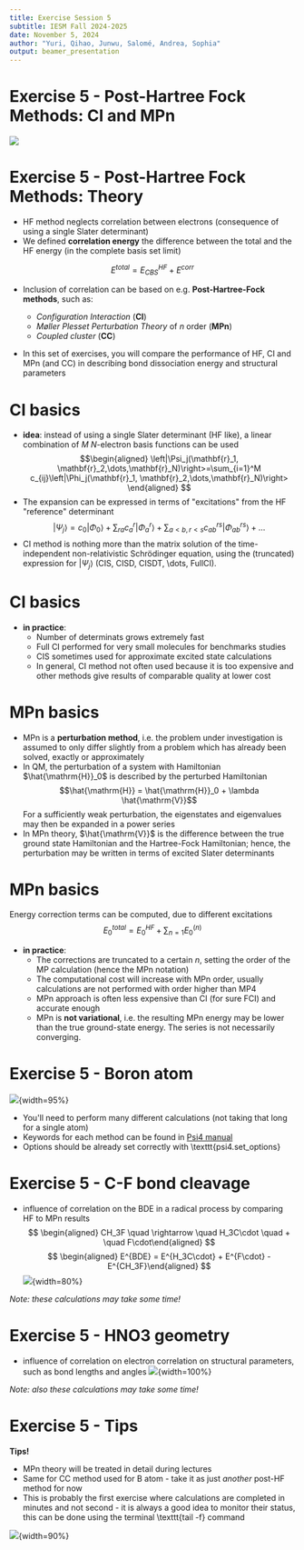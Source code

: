 ```yaml
---
title: Exercise Session 5
subtitle: IESM Fall 2024-2025 
date: November 5, 2024
author: "Yuri, Qihao, Junwu, Salomé, Andrea, Sophia" 
output: beamer_presentation
---
```


# Exercise 5 - Post-Hartree Fock Methods: CI and MPn


![](/data/iesm/img_slides/Ex5/ex5_goals.png) 


# Exercise 5 - Post-Hartree Fock Methods: Theory

* HF method neglects correlation between electrons (consequence of using a single Slater determinant)
* We defined **correlation energy** the difference between the total and the HF energy (in the complete basis set limit)

$$E^{total} = E^{HF}_{CBS} + E^{corr} $$

* Inclusion of correlation can be based on e.g. **Post-Hartree-Fock methods**, such as: 
	* *Configuration Interaction* (**CI**) 
	* *Møller Plesset Perturbation Theory* of *n* order (**MPn**)
	* *Coupled cluster* (**CC**) 

* In this set of exercises, you will compare the performance of HF, CI and MPn (and CC) in describing bond dissociation energy and structural parameters 

# CI basics
* **idea**: instead of using a single Slater determinant (HF like), a linear combination of $M$ $N$-electron basis functions can be used
$$\begin{aligned}
\left|\Psi_j(\mathbf{r}_1, \mathbf{r}_2,\dots,\mathbf{r}_N)\right>=\sum_{i=1}^M c_{ij}\left|\Phi_j(\mathbf{r}_1, \mathbf{r}_2,\dots,\mathbf{r}_N)\right>
\end{aligned}
$$
* The expansion can be expressed in terms of "excitations" from the HF "reference" determinant
$$\left| \Psi_j \right> = c_0 \left|\Phi_0 \right> +\sum_{ra} c_{a}^{r}\left|\Phi_{a}^{r}\right>+\sum_{a<b,r<s} c_{ab}^{rs}\left|\Phi_{ab}^{rs}\right> + \dots$$
* CI method is nothing more than the matrix solution of the time-independent non-relativistic Schrödinger equation, using the (truncated) expression for $\left|\Psi_j\right>$ (CIS, CISD, CISDT, \dots, FullCI).

# CI basics 
* **in practice**: 
	* Number of determinats grows extremely fast
	* Full CI performed for very small molecules for benchmarks studies
	* CIS sometimes used for approximate excited state calculations
	* In general, CI method not often used because it is too expensive and other methods give results of comparable quality at lower cost

# MPn basics
* MPn is a **perturbation method**, i.e. the problem under investigation is assumed to only differ slightly from a problem which has already been solved, exactly or approximately
* In QM, the perturbation of a system with Hamiltonian $\hat{\mathrm{H}}_0$
is described by the perturbed Hamiltonian 
$$\hat{\mathrm{H}} = \hat{\mathrm{H}}_0 + \lambda \hat{\mathrm{V}}$$
For a sufficiently weak perturbation, the eigenstates and eigenvalues may then
be expanded in a power series
* In MPn theory, $\hat{\mathrm{V}}$ is the difference between the true
ground state Hamiltonian and the Hartree-Fock Hamiltonian; hence, the perturbation may be written in terms of excited Slater determinants

# MPn basics
Energy correction terms can be computed, due to different excitations
$$E_0^{total} = E_0^{HF} + \sum_{n=1} E_0^{(n)}$$

* **in practice**:
	* The corrections are truncated to a certain $n$, setting the order of the MP calculation (hence the MPn notation)
	* The computational cost will increase with MPn order, usually calculations are not performed with order higher than MP4
	* MPn approach is often less expensive than CI (for sure FCI) and accurate enough
	* MPn is **not variational**, i.e. the resulting MPn energy may be lower than the true ground-state energy. The series is not necessarily converging.

# Exercise 5 - Boron atom

![](/data/iesm/img_slides/Ex5/boron.png){width=95%} 

* You'll need to perform many different calculations (not taking that long for a single atom)
* Keywords for each method can be found in [Psi4 manual](https://psicode.org/psi4manual/master/energy.html)
* Options should be already set correctly with \texttt{psi4.set\_options}

# Exercise 5 - C-F bond cleavage
* influence of correlation on the BDE in a radical process by comparing HF to MPn results
$$
\begin{aligned}
CH_3F \quad \rightarrow \quad H_3C\cdot \quad + \quad F\cdot\end{aligned}
$$
$$
\begin{aligned}
E^{BDE} =  E^{H_3C\cdot} + E^{F\cdot} - E^{CH_3F}\end{aligned}
$$
![](/data/iesm/img_slides/Ex5/CF.png){width=80%} 

*Note: these calculations may take some time!* 


# Exercise 5 - HNO3 geometry
* influence of correlation on electron correlation on structural parameters, such as bond lengths and angles
![](/data/iesm/img_slides/Ex5/HNO3.png){width=100%}
 
*Note: also these calculations may take some time!* 


# Exercise 5 - Tips
**Tips!**

* MPn theory will be treated in detail during lectures 
* Same for CC method used for B atom - take it as just *another* post-HF  method for now
* This is probably the first exercise where calculations are completed in minutes and not second - it is always a good idea to monitor their status, this can be done using the terminal \texttt{tail -f} command

![](/data/iesm/img_slides/Ex5/tailcommand.png){width=90%}


